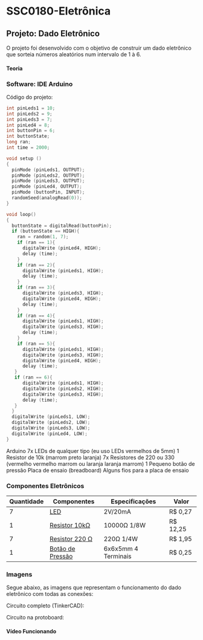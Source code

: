# SSC0180-Eletrônica
## Projeto: Dado Eletrônico
O projeto foi desenvolvido com o objetivo de construir um dado eletrônico que sorteia números aleatórios num intervalo de 1 à 6.

#### Teoria



### Software: IDE Arduino

Código do projeto: 
```cpp
int pinLeds1 = 10;
int pinLeds2 = 9;
int pinLeds3 = 7;
int pinLed4 = 8;
int buttonPin = 6;
int buttonState;
long ran;
int time = 2000;

void setup ()
{
  pinMode (pinLeds1, OUTPUT);
  pinMode (pinLeds2, OUTPUT);
  pinMode (pinLeds3, OUTPUT);
  pinMode (pinLed4, OUTPUT);
  pinMode (buttonPin, INPUT);
  randomSeed(analogRead(0));
}

void loop()
{
  buttonState = digitalRead(buttonPin);
  if (buttonState == HIGH){
    ran = random(1, 7);
    if (ran == 1){
      digitalWrite (pinLed4, HIGH);
      delay (time);
    }
    if (ran == 2){
      digitalWrite (pinLeds1, HIGH);
      delay (time);
    }
    if (ran == 3){
      digitalWrite (pinLeds3, HIGH);
      digitalWrite (pinLed4, HIGH);
      delay (time);
    }
    if (ran == 4){
      digitalWrite (pinLeds1, HIGH);
      digitalWrite (pinLeds3, HIGH);
      delay (time);
    }
    if (ran == 5){
      digitalWrite (pinLeds1, HIGH);
      digitalWrite (pinLeds3, HIGH);
      digitalWrite (pinLed4, HIGH);
      delay (time);
   }
   if (ran == 6){
      digitalWrite (pinLeds1, HIGH);
      digitalWrite (pinLeds2, HIGH);
      digitalWrite (pinLeds3, HIGH);
      delay (time);
   }
  }
  digitalWrite (pinLeds1, LOW);
  digitalWrite (pinLeds2, LOW);
  digitalWrite (pinLeds3, LOW);
  digitalWrite (pinLed4, LOW);
}

```
Arduino
7x LEDs de qualquer tipo (eu uso LEDs vermelhos de 5mm)
1 Resistor de 10k (marrom preto laranja)
7x Resistores de 220 ou 330 (vermelho vermelho marrom ou laranja laranja marrom)
1 Pequeno botão de pressão
Placa de ensaio (breadboard)
Alguns fios para a placa de ensaio

### Componentes Eletrônicos
| Quantidade     | Componentes | Especificações | Valor |
| ---      | ---       | ---      | ---     |
| 7 | [LED](https://produto.mercadolivre.com.br/MLB-2601528464-transformador-trafo-1212v-500ma-bivolt-_JM)  | 2V/20mA     |  R$ 0,27   |
| 1 |[Resistor 10kΩ](https://www.baudaeletronica.com.br/produto/resistor-10k-5-18w.html)| 10000Ω 1/8W | R$ 12,25 |
| 7     | [Resistor 220 Ω](https://loja.fabricadebolso.com.br/10-x-resistor-220-ohms-14-w-eletronica-resistencia-220r)        | 220Ω 1/4W     | R$ 1,95  |
| 1     | [Botão de Pressão]((https://www.baudaeletronica.com.br/produto/chave-tactil-6x6x5mm-4-terminais.))        | 6x6x5mm 4 Terminais  | R$ 0,25    |


### Imagens

Segue abaixo, as imagens que representam o funcionamento do dado eletrônico com todas as conexões:

Circuito completo (TinkerCAD):

Circuito na protoboard:


#### Vídeo Funcionando

